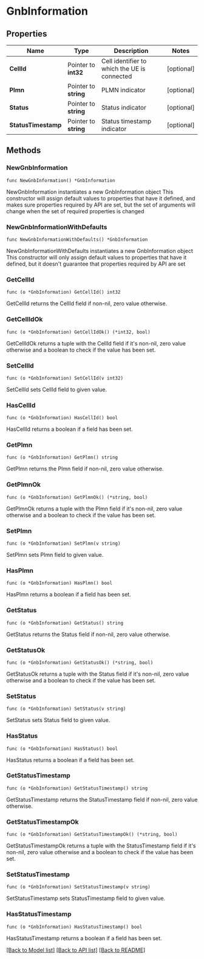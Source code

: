 # GnbInformation

## Properties

Name | Type | Description | Notes
------------ | ------------- | ------------- | -------------
**CellId** | Pointer to **int32** | Cell identifier to which the UE is connected  | [optional] 
**Plmn** | Pointer to **string** | PLMN indicator | [optional] 
**Status** | Pointer to **string** | Status indicator | [optional] 
**StatusTimestamp** | Pointer to **string** | Status timestamp indicator | [optional] 

## Methods

### NewGnbInformation

`func NewGnbInformation() *GnbInformation`

NewGnbInformation instantiates a new GnbInformation object
This constructor will assign default values to properties that have it defined,
and makes sure properties required by API are set, but the set of arguments
will change when the set of required properties is changed

### NewGnbInformationWithDefaults

`func NewGnbInformationWithDefaults() *GnbInformation`

NewGnbInformationWithDefaults instantiates a new GnbInformation object
This constructor will only assign default values to properties that have it defined,
but it doesn't guarantee that properties required by API are set

### GetCellId

`func (o *GnbInformation) GetCellId() int32`

GetCellId returns the CellId field if non-nil, zero value otherwise.

### GetCellIdOk

`func (o *GnbInformation) GetCellIdOk() (*int32, bool)`

GetCellIdOk returns a tuple with the CellId field if it's non-nil, zero value otherwise
and a boolean to check if the value has been set.

### SetCellId

`func (o *GnbInformation) SetCellId(v int32)`

SetCellId sets CellId field to given value.

### HasCellId

`func (o *GnbInformation) HasCellId() bool`

HasCellId returns a boolean if a field has been set.

### GetPlmn

`func (o *GnbInformation) GetPlmn() string`

GetPlmn returns the Plmn field if non-nil, zero value otherwise.

### GetPlmnOk

`func (o *GnbInformation) GetPlmnOk() (*string, bool)`

GetPlmnOk returns a tuple with the Plmn field if it's non-nil, zero value otherwise
and a boolean to check if the value has been set.

### SetPlmn

`func (o *GnbInformation) SetPlmn(v string)`

SetPlmn sets Plmn field to given value.

### HasPlmn

`func (o *GnbInformation) HasPlmn() bool`

HasPlmn returns a boolean if a field has been set.

### GetStatus

`func (o *GnbInformation) GetStatus() string`

GetStatus returns the Status field if non-nil, zero value otherwise.

### GetStatusOk

`func (o *GnbInformation) GetStatusOk() (*string, bool)`

GetStatusOk returns a tuple with the Status field if it's non-nil, zero value otherwise
and a boolean to check if the value has been set.

### SetStatus

`func (o *GnbInformation) SetStatus(v string)`

SetStatus sets Status field to given value.

### HasStatus

`func (o *GnbInformation) HasStatus() bool`

HasStatus returns a boolean if a field has been set.

### GetStatusTimestamp

`func (o *GnbInformation) GetStatusTimestamp() string`

GetStatusTimestamp returns the StatusTimestamp field if non-nil, zero value otherwise.

### GetStatusTimestampOk

`func (o *GnbInformation) GetStatusTimestampOk() (*string, bool)`

GetStatusTimestampOk returns a tuple with the StatusTimestamp field if it's non-nil, zero value otherwise
and a boolean to check if the value has been set.

### SetStatusTimestamp

`func (o *GnbInformation) SetStatusTimestamp(v string)`

SetStatusTimestamp sets StatusTimestamp field to given value.

### HasStatusTimestamp

`func (o *GnbInformation) HasStatusTimestamp() bool`

HasStatusTimestamp returns a boolean if a field has been set.


[[Back to Model list]](../README.md#documentation-for-models) [[Back to API list]](../README.md#documentation-for-api-endpoints) [[Back to README]](../README.md)



